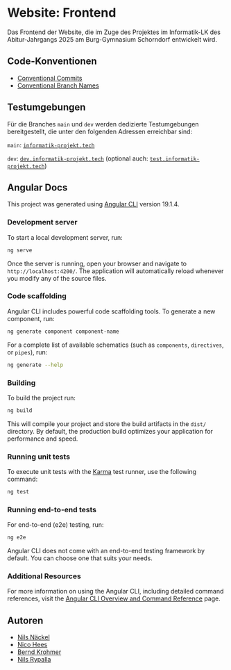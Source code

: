 # Website: Frontend

Das Frontend der Website, die im Zuge des Projektes im Informatik-LK des Abitur-Jahrgangs 2025 am Burg-Gymnasium Schorndorf entwickelt wird.

## Code-Konventionen

- [Conventional Commits](https://conventionalcommits.org)
- [Conventional Branch Names](https://www.geeksforgeeks.org/how-to-naming-conventions-for-git-branches/)

## Testumgebungen

Für die Branches `main` und `dev` werden dedizierte Testumgebungen bereitgestellt, die unter den folgenden Adressen erreichbar sind:

`main`: [`informatik-projekt.tech`](https://informatik-projekt.tech)

`dev`: [`dev.informatik-projekt.tech`](https://dev.informatik-projekt.tech) (optional auch: [`test.informatik-projekt.tech`](https://test.informatik-projekt.tech))

## Angular Docs

This project was generated using [Angular CLI](https://github.com/angular/angular-cli) version 19.1.4.

### Development server

To start a local development server, run:

```bash
ng serve
```

Once the server is running, open your browser and navigate to `http://localhost:4200/`. The application will automatically reload whenever you modify any of the source files.

### Code scaffolding

Angular CLI includes powerful code scaffolding tools. To generate a new component, run:

```bash
ng generate component component-name
```

For a complete list of available schematics (such as `components`, `directives`, or `pipes`), run:

```bash
ng generate --help
```

### Building

To build the project run:

```bash
ng build
```

This will compile your project and store the build artifacts in the `dist/` directory. By default, the production build optimizes your application for performance and speed.

### Running unit tests

To execute unit tests with the [Karma](https://karma-runner.github.io) test runner, use the following command:

```bash
ng test
```

### Running end-to-end tests

For end-to-end (e2e) testing, run:

```bash
ng e2e
```

Angular CLI does not come with an end-to-end testing framework by default. You can choose one that suits your needs.

### Additional Resources

For more information on using the Angular CLI, including detailed command references, visit the [Angular CLI Overview and Command Reference](https://angular.dev/tools/cli) page.

## Autoren

- [Nils Näckel](https://github.com/nils-nckl)
- [Nico Hees](https://github.com/omeganh)
- [Bernd Krohmer](https://github.com/BerndAbi)
- [Nils Rypalla](https://github.com/zPiste)